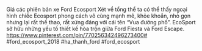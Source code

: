 Giá các phiên bản xe Ford Ecosport
Xét về tổng thể ta có thể thấy ngoại hình chiếc Ecosport phong cách vô cùng mạnh mẽ, khỏe khoắn, nhỏ gọn nhưng lại rất thể thao, rất xứng đáng với cái tên “Vua đường phố”. EcoSport sở hữu những yếu tố thiết kế hòa trộn giữa Ford Fiesta và Ford Escape.
https://www.pinterest.com/pin/770256342496273400#
#ford_ecosport_2018 #ha_thanh_ford #ford_ecosport
